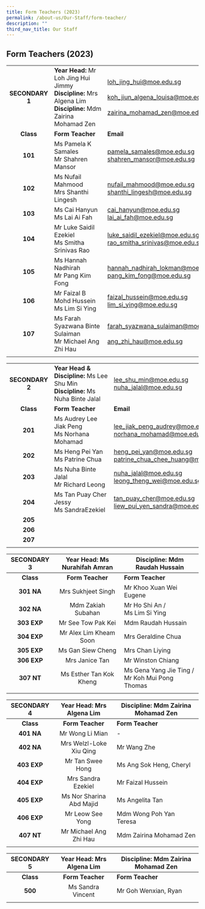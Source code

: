```yaml
---
title: Form Teachers (2023)
permalink: /about-us/Our-Staff/form-teacher/
description: ""
third_nav_title: Our Staff
---
```

## Form Teachers (2023)

|   |   |   |
|:-:|---|---|
| **SECONDARY 1**  | **Year Head:** Mr Loh Jing Hui Jimmy<br>**Discipline:** Mrs Algena Lim  <br>**Discipline:** Mdm Zairina Mohamad Zen  | [loh\_jing\_hui@moe.edu.sg](mailto:loh_jing_hui@moe.edu.sg)<br><br>[koh\_jiun\_algena\_louisa@moe.edu.sg](mailto:koh_jiun_algena\_louisa@moe.edu.sg)<br><br>[zairina\_mohamad\_zen@moe.edu.sg](mailto:zairina_mohamad_zen@moe.edu.sg)  |
| **Class**  | **Form Teacher**  | **Email**  |
| **101**  | Ms Pamela K Samales  <br>Mr Shahren Mansor  | [pamela\_samales@moe.edu.sg](mailto:pamela_samales@moe.edu.sg)<br>[shahren\_mansor@moe.edu.sg](mailto:shahren_mansor@moe.edu.sg)  |
| **102**  | Ms Nufail Mahmood  <br>Mrs Shanthi Lingesh  | [nufail\_mahmood@moe.edu.sg](mailto:nufail_mahmood@moe.edu.sg)<br>[shanthi\_lingesh@moe.edu.sg](mailto:shanthi_lingesh@moe.edu.sg)  |
| **103**  | Ms Cai Hanyun  <br>Ms Lai Ai Fah  | [cai\_hanyun@moe.edu.sg](mailto:cai_hanyun@moe.edu.sg)<br>[lai\_ai\_fah@moe.edu.sg](mailto:lai_ai_fah@moe.edu.sg)  |
| **104**  | Mr Luke Saidil Ezekiel  <br>Ms Smitha Srinivas Rao  | [luke\_saidil\_ezekiel@moe.edu.sg](mailto:luke_saidil_ezekiel@moe.edu.sg)<br>[rao\_smitha\_srinivas@moe.edu.sg](mailto:rao_smitha_srinivas@moe.edu.sg)  |
| **105**  | Ms Hannah Nadhirah  <br>Mr Pang Kim Fong  | [hannah\_nadhirah\_lokman@moe.edu.sg](mailto:hannah_nadhirah_lokman@moe.edu.sg)<br>[pang\_kim\_fong@moe.edu.sg](mailto:pang_kim_fong@moe.edu.sg)  |
| **106**  | Mr Faizal B Mohd Hussein  <br>Ms Lim Si Ying  | [faizal\_hussein@moe.edu.sg](mailto:faizal_hussein@moe.edu.sg)<br>[lim\_si\_ying@moe.edu.sg](mailto:lim_si_ying@moe.edu.sg)  |
| **107**  | Ms Farah Syazwana Binte Sulaiman  <br>Mr Michael Ang Zhi Hau  | [farah\_syazwana\_sulaiman@moe.edu.sg](mailto:farah_syazwana_sulaiman@moe.edu.sg)<br><br>[ang\_zhi\_hau@moe.edu.sg](mailto:ang_zhi_hau@moe.edu.sg)  |
|   |   |   |		

|   |   |   |
|:-:|---|---|
| **SECONDARY 2**  | **Year Head & Discipline:** Ms Lee Shu Min  <br>**Discipline:** Ms Nuha Binte Jalal  | [lee\_shu\_min@moe.edu.sg](mailto:lee_shu_min@moe.edu.sg)<br>[nuha\_jalal@moe.edu.sg](mailto:nuha_jalal@moe.edu.sg)  |
| **Class**  | **Form Teacher**  | **Email**  |
| **201**  | Ms Audrey Lee Jiak Peng  <br>Ms Norhana Mohamad  | [lee\_jiak\_peng\_audrey@moe.edu.sg](mailto:lee_jiak_peng_audrey@moe.edu.sg)<br>[norhana\_mohamad@moe.edu.sg](mailto:norhana_mohamad@moe.edu.sg)  |
| **202**  | Ms Heng Pei Yan  <br>Ms Patrine Chua  | [heng\_pei\_yan@moe.edu.sg](mailto:heng_pei_yan@moe.edu.sg)<br>[patrine\_chua\_chee\_huang@moe.edu.sg](mailto:patrine_chua_chee_huang@moe.edu.sg)  |
| **203**  | Ms Nuha Binte Jalal  <br>Mr Richard Leong  | [nuha\_jalal@moe.edu.sg](mailto:nuha_jalal@moe.edu.sg)<br>[leong\_theng\_wei@moe.edu.sg](mailto:leong_theng_wei@moe.edu.sg)  |
| **204**  | Ms Tan Puay Cher Jessy  <br>Ms SandraEzekiel  | [tan\_puay\_cher@moe.edu.sg](mailto:tan_puay_cher@moe.edu.sg)<br>[liew\_pui\_yen\_sandra@moe.edu.sg](mailto:liew_pui_yen_sandra@moe.edu.sg)  |
| **205**  |   |   |
| **206**  |   |   |
| **207**  |   |   |
|   |   |   |

| **SECONDARY 3** | **Year Head:** Ms Nurahifah Amran | **Discipline:** Mdm Raudah Hussain |
|:---:|:---:|---|
| **Class** | **Form Teacher** | **Form Teacher** |
| **301 NA** | Mrs Sukhjeet Singh | Mr Khoo Xuan Wei Eugene |
| **302 NA** | Mdm Zakiah Subahan | Mr Ho Shi An /<br> Ms Lim Si Ying |
| **303 EXP** | Mr See Tow Pak Kei | Mdm Raudah Hussain |
| **304 EXP** | Mr Alex Lim Kheam Soon | Mrs Geraldine Chua |
| **305 EXP** | Ms Gan Siew Cheng | Mrs Chan Liying |
| **306 EXP** | Mrs Janice Tan | Mr Winston Chiang |
| **307 NT** | Ms Esther Tan Kok Kheng | Ms Gena Yang Jie Ting /  <br>Mr Koh Mui Pong Thomas |
|  |  |  |

| **SECONDARY 4** | **Year Head:** Mrs Algena Lim | **Discipline:** Mdm Zairina Mohamad Zen |
|:---:|:---:|---|
| **Class** | **Form Teacher** | **Form Teacher** |
| **401 NA** | Mr Wong Li Mian | - |
| **402 NA** | Mrs Welzl-Loke Xiu Qing | Mr Wang Zhe |
| **403 EXP** | Mr Tan Swee Hong | Ms Ang Sok Heng, Cheryl |
| **404 EXP** | Mrs Sandra Ezekiel | Mr Faizal Hussein |
| **405 EXP** | Ms Nor Sharina Abd Majid | Ms Angelita Tan |
| **406 EXP** | Mr Leow See Yong | Mdm Wong Poh Yan Teresa |
| **407 NT** | Mr Michael Ang Zhi Hau | Mdm Zairina Mohamad Zen |
|  |  |  |

| **SECONDARY 5** | **Year Head:** Mrs Algena Lim | **Discipline:** Mdm Zairina Mohamad Zen |
|:---:|:---:|---|
| **Class** | **Form Teacher** | **Form Teacher** |
| **500** | Ms Sandra Vincent | Mr Goh Wenxian, Ryan |
|  |  |  |